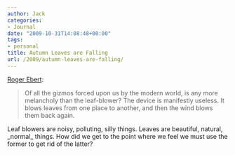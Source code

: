 ```yaml
---
author: Jack
categories:
- Journal
date: "2009-10-31T14:08:48+00:00"
tags:
- personal
title: Autumn Leaves are Falling
url: /2009/autumn-leaves-are-falling/
---
```


[Roger Ebert](http://rogerebert.suntimes.com/apps/pbcs.dll/article?AID=/20041025/OPINION/910319999):

> Of all the gizmos forced upon us by the modern world, is any more melancholy than the leaf-blower? The device is manifestly useless. It blows leaves from one place to another, and then the wind blows them back again.

Leaf blowers are noisy, polluting, silly things. Leaves are beautiful, natural, \_normal\_ things. How did we get to the point where we feel we must use the former to get rid of the latter?
